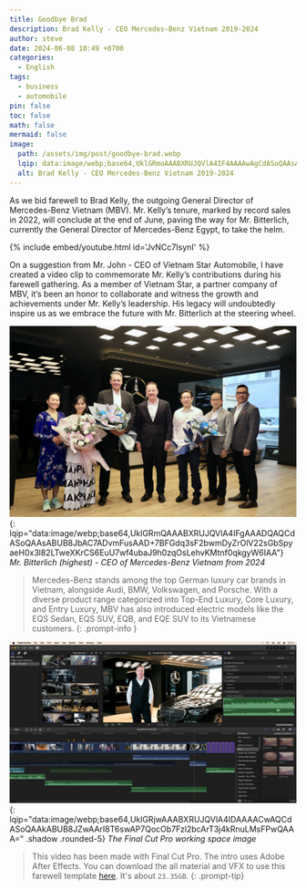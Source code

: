 ```yaml
---
title: Goodbye Brad
description: Brad Kelly - CEO Mercedes-Benz Vietnam 2019-2024
author: steve
date: 2024-06-08 10:49 +0700
categories:
  - English
tags:
  - business
  - automobile
pin: false
toc: false
math: false
mermaid: false
image:
  path: /assets/img/post/goodbye-brad.webp
  lqip: data:image/webp;base64,UklGRmoAAABXRUJQVlA4IF4AAAAwAgCdASoQAAsABUB8JbACdAELyKCRVveCAAD+6VY9evNyBJ1RS4gYbMhMQmSPUnof5INpUQmyvWOhiMUr2PbThjzANmXxSwHR4q7x6kl4sumDWxSzT3t9edrEAAAA
  alt: Brad Kelly - CEO Mercedes-Benz Vietnam 2019-2024
---
```


As we bid farewell to Brad Kelly, the outgoing General Director of Mercedes-Benz Vietnam (MBV). Mr. Kelly’s tenure, marked by record sales in 2022, will conclude at the end of June, paving the way for Mr. Bitterlich, currently the General Director of Mercedes-Benz Egypt, to take the helm.

{% include embed/youtube.html id='JvNCc7IsynI' %}

On a suggestion from Mr. John - CEO of Vietnam Star Automobile, I have created a video clip to commemorate Mr. Kelly’s contributions during his farewell gathering. As a member of Vietnam Star, a partner company of MBV, it’s been an honor to collaborate and witness the growth and achievements under Mr. Kelly’s leadership. His legacy will undoubtedly inspire us as we embrace the future with Mr. Bitterlich at the steering wheel.

![Mr. Bitterlich](/assets/img/post/mr.bitterlich-ceo-mercedes-benz-vietnam-2024.webp){: lqip="data:image/webp;base64,UklGRmQAAABXRUJQVlA4IFgAAADQAQCdASoQAAsABUB8JbAC7ADvmFusAAD+7BFGdq3sF2bwmDyZrOlV22sGbSpyaeH0x3l82LTweXKrCS6EuU7wf4ubaJ9h0zqOsLehvKMtnf0qkgyW6IAA"} _Mr. Bitterlich (highest) - CEO of Mercedes-Benz Vietnam from 2024_

> Mercedes-Benz stands among the top German luxury car brands in Vietnam, alongside Audi, BMW, Volkswagen, and Porsche. With a diverse product range categorized into Top-End Luxury, Core Luxury, and Entry Luxury, MBV has also introduced electric models like the EQS Sedan, EQS SUV, EQB, and EQE SUV to its Vietnamese customers.
{: .prompt-info }

![Working on Finalcutpro](/assets/img/post/working-on-finalcutpro.webp "You can see John in this picture"){: lqip="data:image/webp;base64,UklGRjwAAABXRUJQVlA4IDAAAACwAQCdASoQAAkABUB8JZwAArI8T6swAP7QocOb7Fzl2bcArT3j4kRnuLMsFPwQAAA=" .shadow .rounded-5} _The Final Cut Pro working space image_

> This video has been made with Final Cut Pro. The intro uses Adobe After Effects. You can download the all material and VFX to use this farewell template [here](https://www.dropbox.com/scl/fo/mjwu2n2qogqy84lt7pks6/AKJy9EugHBEn9XglcrYsEfw?rlkey=hdz142mi7u1p97422jsw4noi2&dl=0). It's about `23.35GB`.
{: .prompt-tip}